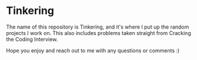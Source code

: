 # Tinkering
The name of this repository is Tinkering, and it's where I put up the random projects I work on. This also includes problems taken straight from Cracking the Coding Interview.

Hope you enjoy and reach out to me with any questions or comments :)
